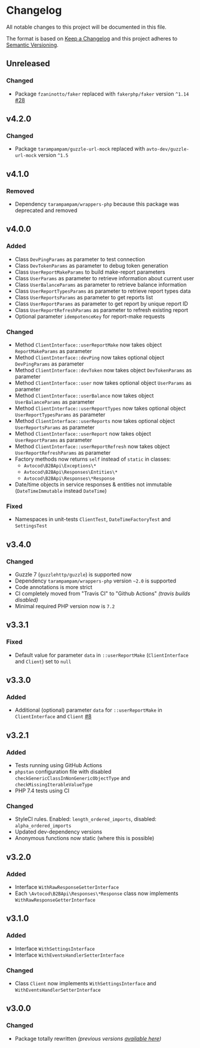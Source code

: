 # Changelog

All notable changes to this project will be documented in this file.

The format is based on [Keep a Changelog][keepachangelog] and this project adheres to [Semantic Versioning][semver].

## Unreleased

### Changed

- Package `fzaninotto/faker` replaced with `fakerphp/faker` version `^1.14` [#28]

[#28]:https://github.com/avtocod/b2b-api-php/issues/28

## v4.2.0

### Changed

- Package `tarampampam/guzzle-url-mock` replaced with `avto-dev/guzzle-url-mock` version `^1.5`

## v4.1.0

### Removed

- Dependency `tarampampam/wrappers-php` because this package was deprecated and removed

## v4.0.0

### Added

- Class `DevPingParams` as parameter to test connection
- Class `DevTokenParams` as parameter to debug token generation
- Class `UserReportMakeParams` to build make-report parameters
- Class `UserParams` as parameter to retrieve information about current user
- Class `UserBalanceParams` as parameter to retrieve balance information
- Class `UserReportTypesParams` as parameter to retrieve report types data
- Class `UserReportsParams` as parameter to get reports list
- Class `UserReportParams` as parameter to get report by unique report ID
- Class `UserReportRefreshParams` as parameter to refresh existing report
- Optional parameter `idempotenceKey` for report-make requests

### Changed

- Method `ClientInterface::userReportMake` now takes object `ReportMakeParams` as parameter
- Method `ClientInterface::devPing` now takes optional object `DevPingParams` as parameter
- Method `ClientInterface::devToken` now takes object `DevTokenParams` as parameter
- Method `ClientInterface::user` now takes optional object `UserParams` as parameter
- Method `ClientInterface::userBalance` now takes object `UserBalanceParams` as parameter
- Method `ClientInterface::userReportTypes` now takes optional object `UserReportTypesParams` as parameter
- Method `ClientInterface::userReports` now takes optional object `UserReportsParams` as parameter
- Method `ClientInterface::userReport` now takes object `UserReportParams` as parameter
- Method `ClientInterface::userReportRefresh` now takes object `UserReportRefreshParams` as parameter
- Faсtory methods now returns `self` instead of `static` in classes:
  - `Avtocod\B2BApi\Exceptions\*`
  - `Avtocod\B2BApi\Responses\Entities\*`
  - `Avtocod\B2BApi\Responses\*Response`
- Date/time objects in service responses & entities not immutable (`DateTimeImmutable` instead `DateTime`)

### Fixed

- Namespaces in unit-tests `ClientTest`, `DateTimeFactoryTest` and `SettingsTest`

## v3.4.0

### Changed

- Guzzle 7 (`guzzlehttp/guzzle`) is supported now
- Dependency `tarampampam/wrappers-php` version `~2.0` is supported
- Code annotations is more strict
- CI completely moved from "Travis CI" to "Github Actions" _(travis builds disabled)_
- Minimal required PHP version now is `7.2`

## v3.3.1

### Fixed

- Default value for parameter `data` in `::userReportMake` (`ClientInterface` and `Client`) set to `null`

## v3.3.0

### Added

- Additional (optional) parameter `data` for `::userReportMake` in `ClientInterface` and `Client` [#8]

[#8]:https://github.com/avtocod/b2b-api-php/pull/8

## v3.2.1

### Added

- Tests running using GitHub Actions
- `phpstan` configuration file with disabled `checkGenericClassInNonGenericObjectType` and `checkMissingIterableValueType`
- PHP 7.4 tests using CI

### Changed

- StyleCI rules. Enabled: `length_ordered_imports`, disabled: `alpha_ordered_imports`
- Updated dev-dependency versions
- Anonymous functions now static (where this is possible)

## v3.2.0

### Added

- Interface `WithRawResponseGetterInterface`
- Each `\Avtocod\B2BApi\Responses\*Response` class now implements `WithRawResponseGetterInterface`

## v3.1.0

### Added

- Interface `WithSettingsInterface`
- Interface `WithEventsHandlerSetterInterface`

### Changed

- Class `Client` now implements `WithSettingsInterface` and `WithEventsHandlerSetterInterface`

## v3.0.0

### Changed

- Package totally rewritten _(previous versions [available here][previous_package])_

[previous_package]:https://github.com/avto-dev/b2b-api-php
[keepachangelog]:https://keepachangelog.com/en/1.0.0/
[semver]:https://semver.org/spec/v2.0.0.html
